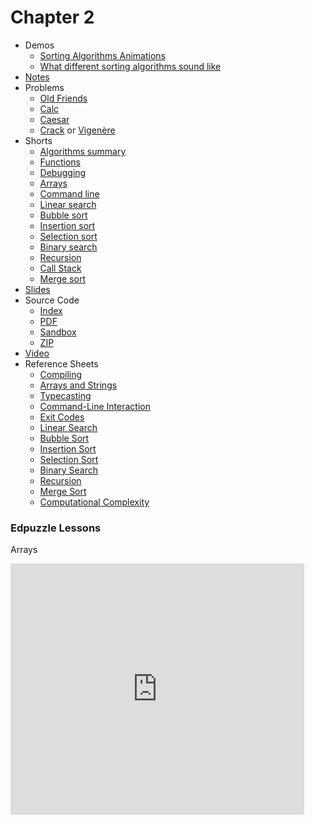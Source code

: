 # Chapter 2

* Demos
  * [Sorting Algorithms Animations](https://www.toptal.com/developers/sorting-algorithms)
  * [What different sorting algorithms sound like](https://www.youtube.com/watch?v=t8g-iYGHpEA)
* [Notes](notes)
* Problems
  * [Old Friends](https://docs.cs50.net/2019/ap/problems/friends/friends.html)
  * [Calc](https://docs.cs50.net/2019/ap/problems/calc/calc.html)
  * [Caesar](https://docs.cs50.net/2019/ap/problems/caesar/caesar.html)
  * [Crack](https://docs.cs50.net/2019/ap/problems/crack/crack.html) or [Vigenère](https://docs.cs50.net/2019/ap/problems/vigenere/vigenere.html)
* Shorts
  * [Algorithms summary](https://www.youtube.com/watch?v=ktWL3nN38ZA)
  * [Functions](https://www.youtube.com/watch?v=b7-0sb-DV84)
  * [Debugging](https://www.youtube.com/watch?v=w4TAY2HPLEg)
  * [Arrays](https://www.youtube.com/watch?v=mISkNAfWl8k)
  * [Command line](https://www.youtube.com/watch?v=thL7ILwRNMM)
  * [Linear search](https://www.youtube.com/watch?v=TwsgCHYmbbA)
  * [Bubble sort](https://www.youtube.com/watch?v=RT-hUXUWQ2I)
  * [Insertion sort](https://www.youtube.com/watch?v=O0VbBkUvriI)
  * [Selection sort](https://www.youtube.com/watch?v=3hH8kTHFw2A)
  * [Binary search](https://www.youtube.com/watch?v=T98PIp4omUA)
  * [Recursion](https://www.youtube.com/watch?v=mz6tAJMVmfM)
  * [Call Stack](https://www.youtube.com/watch?v=aCPkszeKRa4)
  * [Merge sort](https://www.youtube.com/watch?v=Ns7tGNbtvV4)
* [Slides](https://cdn.cs50.net/2018/fall/lectures/2/lecture2.pdf)
* Source Code
  * [Index](https://cdn.cs50.net/2018/fall/lectures/2/src2/)
  * [PDF](https://cdn.cs50.net/2018/fall/lectures/2/src2.pdf)
  * [Sandbox](https://sandbox.cs50.io/edf25846-8cf8-4391-bda0-8649f25ac1e2)
  * [ZIP](https://cdn.cs50.net/2018/fall/lectures/2/src2.zip)
* [Video](https://video.cs50.net/2018/fall/lectures/2)
* Reference Sheets
  * [Compiling](https://ap.cs50.school/assets/pdfs/compiling.pdf)
  * [Arrays and Strings](https://ap.cs50.school/assets/pdfs/arrays_and_strings.pdf)
  * [Typecasting](https://ap.cs50.school/assets/pdfs/typecasting.pdf)
  * [Command-Line Interaction](https://ap.cs50.school/assets/pdfs/command-line_interaction.pdf)
  * [Exit Codes](https://ap.cs50.school/assets/pdfs/exit_codes.pdf)
  * [Linear Search](https://ap.cs50.school/assets/pdfs/linear_search.pdf)
  * [Bubble Sort](https://ap.cs50.school/assets/pdfs/bubble_sort.pdf)
  * [Insertion Sort](https://ap.cs50.school/assets/pdfs/insertion_sort.pdf)
  * [Selection Sort](https://ap.cs50.school/assets/pdfs/selection_sort.pdf)
  * [Binary Search](https://ap.cs50.school/assets/pdfs/binary_search.pdf)
  * [Recursion](https://ap.cs50.school/assets/pdfs/recursion.pdf)
  * [Merge Sort](https://ap.cs50.school/assets/pdfs/merge_sort.pdf)
  * [Computational Complexity](https://ap.cs50.school/assets/pdfs/computational_complexity.pdf)

### Edpuzzle Lessons

Arrays

<iframe width="470" height="402" src="https://edpuzzle.com/embed/assignments/5db5fe2b4e413a409bb16d32/watch" frameborder="0" allowfullscreen></iframe>

